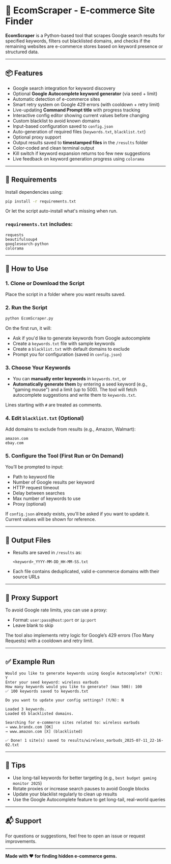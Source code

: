 # 🛒 EcomScraper - E-commerce Site Finder

**EcomScraper** is a Python-based tool that scrapes Google search results for specified keywords, filters out blacklisted domains, and checks if the remaining websites are e-commerce stores based on keyword presence or structured data.

---

## 📦 Features

- Google search integration for keyword discovery  
- Optional **Google Autocomplete keyword generator** (via seed + limit)
- Automatic detection of e-commerce sites  
- Smart retry system on Google 429 errors (with cooldown + retry limit)  
- Live-updating **Command Prompt title** with progress tracking  
- Interactive config editor showing current values before changing  
- Custom blacklist to avoid known domains  
- Input-based configuration saved to `config.json`  
- Auto-generation of required files (`keywords.txt`, `blacklist.txt`)  
- Optional proxy support  
- Output results saved to **timestamped files** in the `/results` folder  
- Color-coded and clean terminal output  
- Kill switch if keyword expansion returns too few new suggestions  
- Live feedback on keyword generation progress using `colorama`  

---

## 🔧 Requirements

Install dependencies using:

```bash
pip install -r requirements.txt
````

Or let the script auto-install what's missing when run.

### `requirements.txt` includes:

```
requests
beautifulsoup4
googlesearch-python
colorama
```

---

## 🚀 How to Use

### 1. Clone or Download the Script

Place the script in a folder where you want results saved.

### 2. Run the Script

```bash
python EcomScraper.py
```

On the first run, it will:

* Ask if you'd like to generate keywords from Google autocomplete
* Create a `keywords.txt` file with sample keywords
* Create a `blacklist.txt` with default domains to exclude
* Prompt you for configuration (saved in `config.json`)

### 3. Choose Your Keywords

* You can **manually enter keywords** in `keywords.txt`, or
* **Automatically generate them** by entering a seed keyword (e.g., "gaming mouse") and a limit (up to 500). The tool will fetch autocomplete suggestions and write them to `keywords.txt`.

Lines starting with `#` are treated as comments.

### 4. Edit `blacklist.txt` (Optional)

Add domains to exclude from results (e.g., Amazon, Walmart):

```
amazon.com
ebay.com
```

### 5. Configure the Tool (First Run or On Demand)

You’ll be prompted to input:

* Path to keyword file
* Number of Google results per keyword
* HTTP request timeout
* Delay between searches
* Max number of keywords to use
* Proxy (optional)

If `config.json` already exists, you'll be asked if you want to update it.
Current values will be shown for reference.

---

## 📄 Output Files

* Results are saved in `/results` as:

  ```
  <keyword>_YYYY-MM-DD_HH-MM-SS.txt
  ```
* Each file contains deduplicated, valid e-commerce domains with their source URLs

---

## 🔐 Proxy Support

To avoid Google rate limits, you can use a proxy:

* Format: `user:pass@host:port` or `ip:port`
* Leave blank to skip

The tool also implements retry logic for Google’s 429 errors (Too Many Requests) with a cooldown and retry limit.

---

## ✅ Example Run

```
Would you like to generate keywords using Google Autocomplete? (Y/N): Y
Enter your seed keyword: wireless earbuds
How many keywords would you like to generate? (max 500): 100
✅ 100 keywords saved to keywords.txt

Do you want to update your config settings? (Y/N): N

Loaded 3 keywords.
Loaded 65 blacklisted domains.

Searching for e-commerce sites related to: wireless earbuds
→ www.brandx.com [OK]
→ www.amazon.com [X] (blacklisted)

✅ Done! 1 site(s) saved to results/wireless_earbuds_2025-07-11_22-16-02.txt
```

---

## 🧠 Tips

* Use long-tail keywords for better targeting (e.g., `best budget gaming monitor 2025`)
* Rotate proxies or increase search pauses to avoid Google blocks
* Update your blacklist regularly to clean up results
* Use the Google Autocomplete feature to get long-tail, real-world queries

---

## 📬 Support

For questions or suggestions, feel free to open an issue or request improvements.

---

**Made with ❤️ for finding hidden e-commerce gems.**
